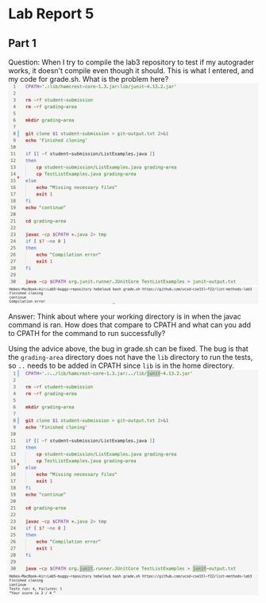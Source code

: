 # Lab Report 5
## Part 1

Question: When I try to compile the lab3 repository to test if my autograder works, it doesn't compile even though it should. This is what I entered, and my code for grade.sh. What is the problem here? 
![Image](CSE15L-Lab5-Q1.1.png)
![Image](CSE15L-Lab5-Q1.2.png)

Answer: Think about where your working directory is in when the javac command is ran. How does that compare to CPATH and what can you add to CPATH for the command to run successfully? 

Using the advice above, the bug in grade.sh can be fixed. The bug is that the `grading-area` directory does not have the `lib` directory to run the tests, so `..` needs to be added in CPATH since `lib` is in the home directory.
![Image](CSE15L-Lab5-Q1.3.png)
![Image](CSE15L-Lab5-Q1.4.png)
